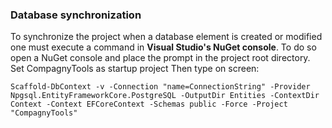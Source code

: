 ### Database synchronization

To synchronize the project when a database element is created or modified one must execute a command in **Visual Studio's NuGet console**. 
To do so open a NuGet console and place the prompt in the project root directory. 
Set CompagnyTools as startup project
Then type on screen:

```
Scaffold-DbContext -v -Connection "name=ConnectionString" -Provider Npgsql.EntityFrameworkCore.PostgreSQL -OutputDir Entities -ContextDir Context -Context EFCoreContext -Schemas public -Force -Project "CompagnyTools" 
```